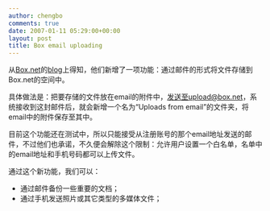 ```yaml
---
author: chengbo
comments: true
date: 2007-01-11 05:29:00+00:00
layout: post
title: Box email uploading
---
```


从[Box.net](http://www.box.net)的[blog](http://blog.box.net/?p=85)上得知，他们新增了一项功能：通过邮件的形式将文件存储到Box.net的空间中。 

具体做法是：把要存储的文件放在email的附件中，发送至upload@box.net，系统接收到这封邮件后，就会新增一个名为“Uploads from email”的文件夹，将email中的附件保存至其中。 

目前这个功能还在测试中，所以只能接受从注册账号的那个email地址发送的邮件，不过他们也承诺，不久便会解除这个限制：允许用户设置一个白名单，名单中的email地址和手机号码都可以上传文件。 

通过这个新功能，我们可以： 

* 通过邮件备份一些重要的文档；
* 通过手机发送照片或其它类型的多媒体文件；
